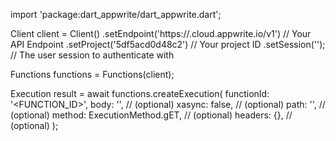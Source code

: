import 'package:dart_appwrite/dart_appwrite.dart';

Client client = Client()
    .setEndpoint('https://<REGION>.cloud.appwrite.io/v1') // Your API Endpoint
    .setProject('5df5acd0d48c2') // Your project ID
    .setSession(''); // The user session to authenticate with

Functions functions = Functions(client);

Execution result = await functions.createExecution(
    functionId: '<FUNCTION_ID>',
    body: '<BODY>', // (optional)
    xasync: false, // (optional)
    path: '<PATH>', // (optional)
    method: ExecutionMethod.gET, // (optional)
    headers: {}, // (optional)
);
